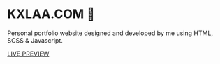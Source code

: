 # KXLAA.COM 🤙
Personal portfolio website designed and developed by me using HTML, SCSS & Javascript.

[LIVE PREVIEW](https://kxlaa.com/)

